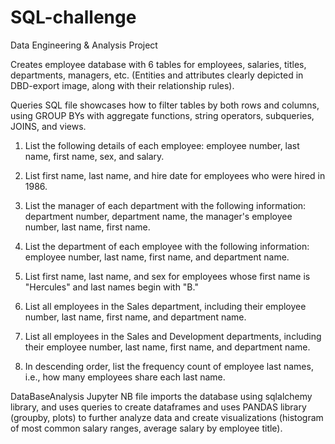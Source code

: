 # SQL-challenge
Data Engineering &amp; Analysis Project

Creates employee database with 6 tables for employees, salaries, titles, departments, managers, etc. (Entities and attributes clearly depicted in DBD-export image, along with their relationship rules).

Queries SQL file showcases how to filter tables by both rows and columns, using GROUP BYs with aggregate functions, string operators, subqueries, JOINS, and views. 

1. List the following details of each employee: employee number, last name, first name, sex, and salary.

2. List first name, last name, and hire date for employees who were hired in 1986.

3. List the manager of each department with the following information: department number, department name, the manager's employee number, last name, first name.

4. List the department of each employee with the following information: employee number, last name, first name, and department name.

5. List first name, last name, and sex for employees whose first name is "Hercules" and last names begin with "B."

6. List all employees in the Sales department, including their employee number, last name, first name, and department name.

7. List all employees in the Sales and Development departments, including their employee number, last name, first name, and department name.

8. In descending order, list the frequency count of employee last names, i.e., how many employees share each last name.

DataBaseAnalysis Jupyter NB file imports the database using sqlalchemy library, and uses queries to create dataframes and uses PANDAS library (groupby, plots) to further analyze data and create visualizations (histogram of most common salary ranges, average salary by employee title). 
